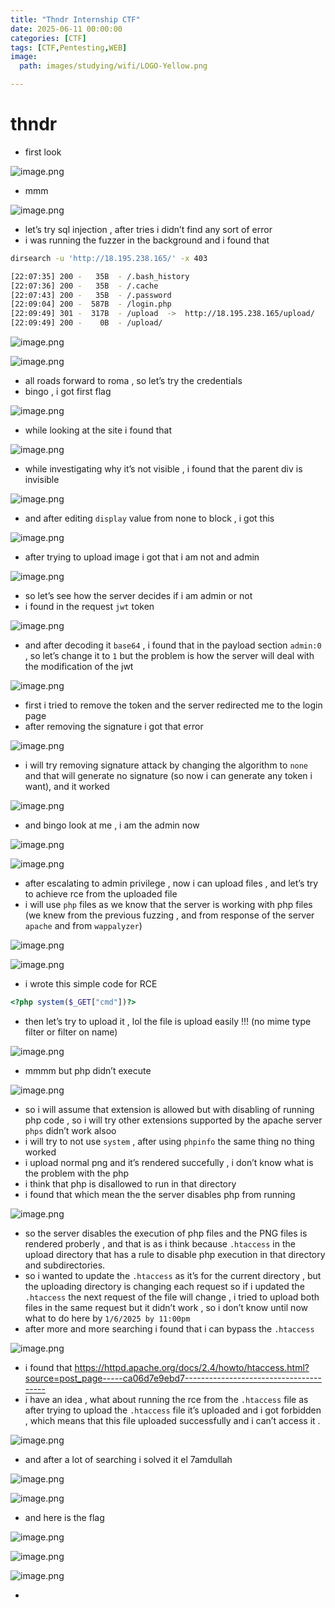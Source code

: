 ```yaml
---
title: "Thndr Internship CTF"
date: 2025-06-11 00:00:00
categories: [CTF]
tags: [CTF,Pentesting,WEB]
image: 
  path: images/studying/wifi/LOGO-Yellow.png

---
```


# thndr

- first look

![image.png](images/CTF/thndr/image%200.png)

- mmm

![image.png](images/CTF/thndr/image%201.png)

- let’s try sql injection , after tries i didn’t find any sort of error
- i was running the fuzzer in the background and i found that

```bash
dirsearch -u 'http://18.195.238.165/' -x 403

[22:07:35] 200 -   35B  - /.bash_history
[22:07:36] 200 -   35B  - /.cache
[22:07:43] 200 -   35B  - /.password
[22:09:04] 200 -  587B  - /login.php
[22:09:49] 301 -  317B  - /upload  ->  http://18.195.238.165/upload/
[22:09:49] 200 -    0B  - /upload/
```

![image.png](images/CTF/thndr/image%202.png)

![image.png](images/CTF/thndr/image%203.png)

- all roads forward to roma , so let’s try the credentials
- bingo , i got first flag

![image.png](images/CTF/thndr/image%204.png)

- while looking at the site i found that

![image.png](images/CTF/thndr/image%205.png)

- while investigating why it’s not visible , i found that the parent div is invisible

![image.png](images/CTF/thndr/image%206.png)

- and after editing `display` value from none to block , i got this

![image.png](images/CTF/thndr/image%207.png)

- after trying to upload image i got that i am not and admin

![image.png](images/CTF/thndr/image%208.png)

- so let’s see how the server decides if i am admin or not
- i found in the request `jwt` token

![image.png](images/CTF/thndr/image%209.png)

- and after decoding it `base64` , i found that in the payload section `admin:0` , so let’s change it to `1` but the problem is how the server will deal with the modification of the jwt

![image.png](images/CTF/thndr/image%2010.png)

- first i tried to remove the token and the server redirected me to the login page
- after removing the signature i got that error

![image.png](images/CTF/thndr/image%2011.png)

- i will try removing signature attack by changing the algorithm to `none` and that will generate no signature (so now i can generate any token i want), and it worked

![image.png](images/CTF/thndr/image%2012.png)

- and bingo look at me , i am the admin now

![image.png](images/CTF/thndr/image%2013.png)

![image.png](images/CTF/thndr/image%2014.png)

- after escalating to admin privilege , now i can upload files , and let’s try to achieve rce from the uploaded file
- i will use `php` files as we know that the server is working with php files (we knew from the previous fuzzing , and from response of the server `apache` and from `wappalyzer`)

![image.png](images/CTF/thndr/image%2015.png)

![image.png](images/CTF/thndr/image%2016.png)

- i wrote this simple code for RCE

```php
<?php system($_GET["cmd"])?>
```

- then let’s try to upload it , lol the file is upload easily !!! (no mime type filter or filter on name)

![image.png](images/CTF/thndr/image%2017.png)

- mmmm but php didn’t execute

![image.png](images/CTF/thndr/image%2018.png)

- so i will assume that extension is allowed but with disabling of running php code , so i will try other extensions supported by the apache server `phps` didn’t work alsoo
- i will try to not use `system` , after using `phpinfo` the same thing no thing worked
- i upload normal png and it’s rendered succefully , i don’t know what is the problem with the php
- i think that php is disallowed to run in that directory
- i found that which mean the the server disables php from running

![image.png](images/CTF/thndr/image%2019.png)

- so the server disables the execution of php files and the PNG files is rendered proberly , and that is as i think because `.htaccess` in the upload directory that has a rule to disable php execution in that directory and subdirectories.
- so i wanted to update the `.htaccess` as it’s for the current directory , but the uploading directory is changing each request so if i updated the `.htaccess` the next request of the file will change , i tried to upload both files in the same request but it didn’t work , so i don’t know until now what to do here by `1/6/2025 by 11:00pm`
- after more and more searching i found that i can bypass the `.htaccess`

![image.png](images/CTF/thndr/image%2020.png)

- i found that https://httpd.apache.org/docs/2.4/howto/htaccess.html?source=post_page-----ca06d7e9ebd7---------------------------------------
- i have an idea , what about running the rce from the `.htaccess` file as after  trying to upload the `.htaccess` file it’s uploaded and i got  forbidden , which means that this file uploaded successfully and i can’t access it .

![image.png](images/CTF/thndr/image%2021.png)

- and after a lot of searching i solved it el 7amdullah

![image.png](images/CTF/thndr/image%2022.png)

![image.png](images/CTF/thndr/image%2023.png)

- and here is the flag

![image.png](images/CTF/thndr/image%2024.png)

![image.png](images/CTF/thndr/image%2025.png)

![image.png](images/CTF/thndr/image%2026.png)

-
